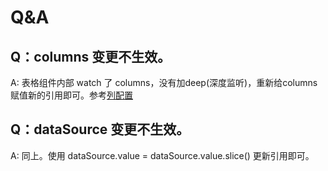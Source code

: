 # Q&A

## Q：columns 变更不生效。
A: 表格组件内部 watch 了 columns，没有加deep(深度监听)，重新给columns赋值新的引用即可。参考[列配置](/main/api/stk-table-column)

## Q：dataSource 变更不生效。
A: 同上。使用 dataSource.value = dataSource.value.slice() 更新引用即可。
